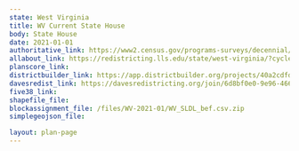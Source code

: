 ```yaml
---
state: West Virginia
title: WV Current State House
body: State House
date: 2021-01-01
authoritative_link: https://www2.census.gov/programs-surveys/decennial/2020/data/01-Redistricting_File--PL_94-171/West_Virginia/
allabout_link: https://redistricting.lls.edu/state/west-virginia/?cycle=2020&level=State%20Lower&startdate=
planscore_link:
districtbuilder_link: https://app.districtbuilder.org/projects/40a2cdfd-ebe6-4fe6-8c14-765b893b7b4c
davesredist_link: https://davesredistricting.org/join/6d8bf0e0-9e96-466b-9a9c-bbeeae4aea7c
five38_link:
shapefile_file:
blockassignment_file: /files/WV-2021-01/WV_SLDL_bef.csv.zip
simplegeojson_file:

layout: plan-page
---
```

